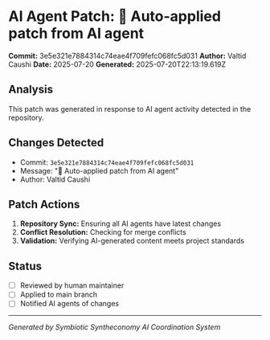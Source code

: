 # AI Agent Patch: 🤖 Auto-applied patch from AI agent

**Commit:** 3e5e321e7884314c74eae4f709fefc068fc5d031
**Author:** Valtid Caushi
**Date:** 2025-07-20
**Generated:** 2025-07-20T22:13:19.619Z

## Analysis

This patch was generated in response to AI agent activity detected in the repository.

## Changes Detected

- Commit: `3e5e321e7884314c74eae4f709fefc068fc5d031`
- Message: "🤖 Auto-applied patch from AI agent"
- Author: Valtid Caushi

## Patch Actions

1. **Repository Sync:** Ensuring all AI agents have latest changes
2. **Conflict Resolution:** Checking for merge conflicts
3. **Validation:** Verifying AI-generated content meets project standards

## Status

- [ ] Reviewed by human maintainer
- [ ] Applied to main branch
- [ ] Notified AI agents of changes

---
*Generated by Symbiotic Syntheconomy AI Coordination System*
